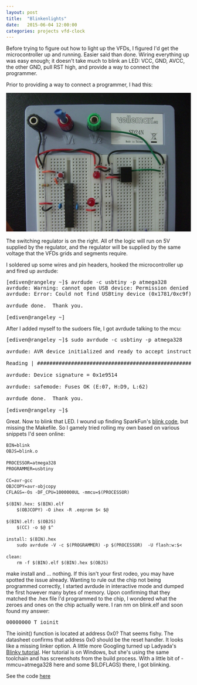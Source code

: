 ```yaml
---
layout: post
title:  "Blinkenlights"
date:   2015-06-04 12:00:00
categories: projects vfd-clock
---
```


Before trying to figure out how to light up the VFDs, I figured I'd get the microcontroller up and running.  Easier said than done.  Wiring everything up was easy enough; it doesn't take much to blink an LED: VCC, GND, AVCC, the other GND, pull RST high, and provide a way to connect the programmer.

Prior to providing a way to connect a programmer, I had this:

![Basic ATmega328 hookup](/images/basic-ATmega328-sm.jpg)

The switching regulator is on the right.  All of the logic will run on 5V supplied by the regulator, and the regulator will be supplied by the same voltage that the VFDs grids and segments require.

I soldered up some wires and pin headers, hooked the microcontroller up and fired up avrdude:

<pre>
[ediven@rangeley ~]$ avrdude -c usbtiny -p atmega328
avrdude: Warning: cannot open USB device: Permission denied
avrdude: Error: Could not find USBtiny device (0x1781/0xc9f)

avrdude done.  Thank you.

[ediven@rangeley ~]
</pre>

After I added myself to the sudoers file, I got avrdude talking to the mcu:

<pre>
[ediven@rangeley ~]$ sudo avrdude -c usbtiny -p atmega328

avrdude: AVR device initialized and ready to accept instructions

Reading | ################################################## | 100% 0.01s

avrdude: Device signature = 0x1e9514

avrdude: safemode: Fuses OK (E:07, H:D9, L:62)

avrdude done.  Thank you.

[ediven@rangeley ~]$
</pre>

Great.  Now to blink that LED.  I wound up finding SparkFun's [blink code](https://www.sparkfun.com/tutorial/BeginningEmbedded/2-MicroProgramming/blink_1MHz.zip), but missing the Makefile.  So I gamely tried rolling my own based on various snippets I'd seen online:

	BIN=blink
	OBJS=blink.o

	PROCESSOR=atmega328
	PROGRAMMER=usbtiny

	CC=avr-gcc
	OBJCOPY=avr-objcopy
	CFLAGS=-Os -DF_CPU=1000000UL -mmcu=$(PROCESSOR)

	$(BIN).hex: $(BIN).elf
		$(OBJCOPY) -O ihex -R .eeprom $< $@

	$(BIN).elf: $(OBJS)
		$(CC) -o $@ $^

	install: $(BIN).hex
		sudo avrdude -V -c $(PROGRAMMER) -p $(PROCESSOR)  -U flash:w:$<

	clean:
		rm -f $(BIN).elf $(BIN).hex $(OBJS)

make install and ... nothing.  If this isn't your first rodeo, you may have spotted the issue already.  Wanting to rule out the chip not being programmed correctly, I started avrdude in interactive mode and dumped the first however many bytes of memory.  Upon confirming that they matched the .hex file I'd programmed to the chip, I wondered what the zeroes and ones on the chip actually were.  I ran nm on blink.elf and soon found my answer:

<pre>
00000000 T ioinit
</pre>

The ioinit() function is located at address 0x0?  That seems fishy.  The datasheet confirms that address 0x0 should be the reset handler.  It looks like a missing linker option.  A little more Googling turned up Ladyada's [Blinky tutorial](http://www.ladyada.net/learn/proj1/blinky.html).  Her tutorial is on Windows, but she's using the same toolchain and has screenshots from the build process.  With a little bit of -mmcu=atmega328 here and some $(LDFLAGS) there, I got blinking.

See the code [here](https://github.com/ebd2/blink)
